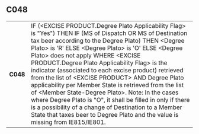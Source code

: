 ## C048
<table>
 <tr>
  <th>
   C048
  </th>
  <td>
   IF (&lt;EXCISE PRODUCT.Degree Plato Applicability Flag&gt; is "Yes")  THEN    IF (MS of Dispatch OR MS of Destination tax beer according to the Degree Plato)   THEN &lt;Degree Plato&gt; is 'R'   ELSE &lt;Degree Plato&gt; is 'O'  ELSE &lt;Degree Plato&gt; does not apply  WHERE &lt;EXCISE PRODUCT.Degree Plato Applicability Flag&gt; is the indicator (associated to each excise product) retrieved from the list of &lt;EXCISE PRODUCT&gt; AND Degree Plato applicability per Member State is retrieved from the list of &lt;Member State-Degree Plato&gt;.   Note: In the cases where Degree Plato is "O", it shall be filled in only if there is a possibility of a change of Destination to a Member State that taxes beer to Degree Plato and the value is missing from IE815/IE801.
  </td>
 </tr>
</table>
